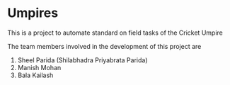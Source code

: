 # Umpires
This is a project to automate standard on field tasks of the Cricket Umpire

The team members involved in the development of this project are 

1) Sheel Parida (Shilabhadra Priyabrata Parida)
2) Manish Mohan
3) Bala Kailash